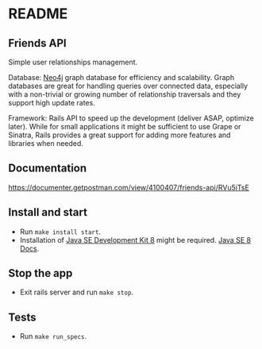 # README

## Friends API
Simple user relationships management.

Database: [Neo4j](https://neo4j.com/) graph database for efficiency and scalability.
Graph databases are great for handling queries over connected data, especially with a non-trivial or growing number of relationship traversals and they support high update rates.

Framework: Rails API to speed up the development (deliver ASAP, optimize later).
While for small applications it might be sufficient to use Grape or Sinatra, Rails provides a great support for adding more features and libraries when needed.

## Documentation
https://documenter.getpostman.com/view/4100407/friends-api/RVu5iTsE

## Install and start
* Run `make install start`.
* Installation of [Java SE Development Kit 8](http://www.oracle.com/technetwork/java/javase/downloads/jdk8-downloads-2133151.html) might be required. [Java SE 8 Docs](https://docs.oracle.com/javase/8/docs/technotes/guides/install/mac_jdk.html#A1096855).

## Stop the app
* Exit rails server and run `make stop`.

## Tests
* Run `make run_specs`.
